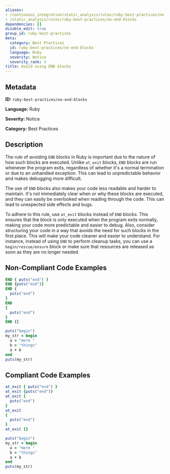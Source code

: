 ```yaml
---
aliases:
- /continuous_integration/static_analysis/rules/ruby-best-practices/no-end-blocks
- /static_analysis/rules/ruby-best-practices/no-end-blocks
dependencies: []
disable_edit: true
group_id: ruby-best-practices
meta:
  category: Best Practices
  id: ruby-best-practices/no-end-blocks
  language: Ruby
  severity: Notice
  severity_rank: 3
title: Avoid using END blocks
---
```

<!--  SOURCED FROM https://github.com/DataDog/datadog-static-analyzer-rule-docs -->


## Metadata
**ID:** `ruby-best-practices/no-end-blocks`

**Language:** Ruby

**Severity:** Notice

**Category:** Best Practices

## Description
The rule of avoiding `END` blocks in Ruby is important due to the nature of how such blocks are executed. Unlike `at_exit` blocks, `END` blocks are run whenever the program exits, regardless of whether it's a normal termination or due to an unhandled exception. This can lead to unpredictable behavior and makes debugging more difficult.

The use of `END` blocks also makes your code less readable and harder to maintain. It's not immediately clear when or why these blocks are executed, and they can easily be overlooked when reading through the code. This can lead to unexpected side effects and bugs.

To adhere to this rule, use `at_exit` blocks instead of `END` blocks. This ensures that the block is only executed when the program exits normally, making your code more predictable and easier to debug. Also, consider structuring your code in a way that avoids the need for such blocks in the first place. This will make your code cleaner and easier to understand. For instance, instead of using `END` to perform cleanup tasks, you can use a `begin/rescue/ensure` block or make sure that resources are released as soon as they are no longer needed.

## Non-Compliant Code Examples
```ruby
END { puts("end") }
END {puts("end")}
END {
  puts("end")
}
END
{
  puts("end")
}
END {}

puts("begin")
my_str = begin
  a = "more "
  b = "things"
  a + b
end
puts(my_str)

```

## Compliant Code Examples
```ruby
at_exit { puts("end") }
at_exit {puts("end")}
at_exit {
  puts("end")
}
at_exit
{
  puts("end")
}
at_exit {}

puts("begin")
my_str = begin
  a = "more "
  b = "things"
  a + b
end
puts(my_str)

```
